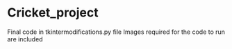 # Cricket_project
Final code in tkintermodifications.py file
Images required for the code to run are included
